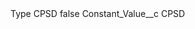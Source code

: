 <?xml version="1.0" encoding="UTF-8"?>
<CustomMetadata xmlns="http://soap.sforce.com/2006/04/metadata" xmlns:xsi="http://www.w3.org/2001/XMLSchema-instance" xmlns:xsd="http://www.w3.org/2001/XMLSchema">
    <label>Type CPSD</label>
    <protected>false</protected>
    <values>
        <field>Constant_Value__c</field>
        <value xsi:type="xsd:string">CPSD</value>
    </values>
</CustomMetadata>
